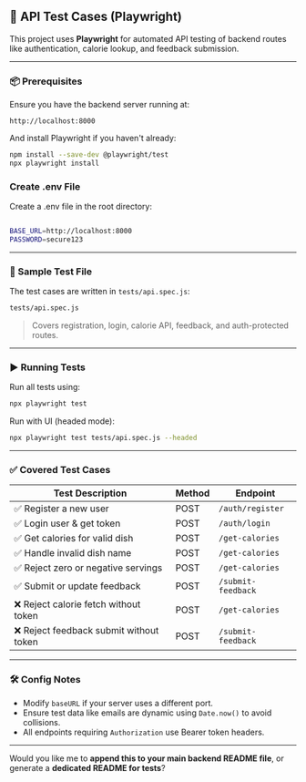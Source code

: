 
## 🧪 API Test Cases (Playwright)

This project uses **Playwright** for automated API testing of backend routes like authentication, calorie lookup, and feedback submission.

---

### 📦 Prerequisites

Ensure you have the backend server running at:

```
http://localhost:8000
```

And install Playwright if you haven't already:

```bash
npm install --save-dev @playwright/test
npx playwright install
```
### Create .env File
Create a .env file in the root directory:


```bash

BASE_URL=http://localhost:8000
PASSWORD=secure123

```
---

### 🧾 Sample Test File

The test cases are written in `tests/api.spec.js`:

```bash
tests/api.spec.js
```

> Covers registration, login, calorie API, feedback, and auth-protected routes.

---

### ▶️ Running Tests

Run all tests using:

```bash
npx playwright test
```

Run with UI (headed mode):

```bash
npx playwright test tests/api.spec.js --headed
```

---

### ✅ Covered Test Cases

| Test Description                       | Method | Endpoint           |
| -------------------------------------- | ------ | ------------------ |
| ✅ Register a new user                  | POST   | `/auth/register`   |
| ✅ Login user & get token               | POST   | `/auth/login`      |
| ✅ Get calories for valid dish          | POST   | `/get-calories`    |
| ✅ Handle invalid dish name             | POST   | `/get-calories`    |
| ✅ Reject zero or negative servings     | POST   | `/get-calories`    |
| ✅ Submit or update feedback            | POST   | `/submit-feedback` |
| ❌ Reject calorie fetch without token   | POST   | `/get-calories`    |
| ❌ Reject feedback submit without token | POST   | `/submit-feedback` |

---

### 🛠️ Config Notes

* Modify `baseURL` if your server uses a different port.
* Ensure test data like emails are dynamic using `Date.now()` to avoid collisions.
* All endpoints requiring `Authorization` use Bearer token headers.

---

Would you like me to **append this to your main backend README file**, or generate a **dedicated README for tests**?
